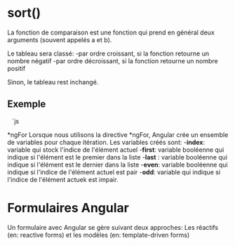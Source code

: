 # sort()
La fonction de comparaison est une fonction qui prend en général deux arguments (souvent appelés a et b).

Le tableau sera classé:
-par ordre croissant, si la fonction retourne un nombre négatif
-par ordre décroissant, si la fonction retourne un nombre positif

Sinon, le tableau rest inchangé.
## Exemple
` ` `js

*ngFor
Lorsque nous utilisons la directive *ngFor, Angular crée un ensemble de variables pour chaque itération. Les variables créés sont: 
-**index**: variable qui stock l'indice de l'élément actuel
-**first**: variable booléenne qui indique si l'élément est le premier dans la liste
-**last** : variable booléenne qui indique si l'élément est le dernier dans la liste
-**even**: variable booléenne qui indique si l'indice de l'élément actuel est pair
-**odd**: variable qui indique si l'indice de l'élément actuek est impair.

# Formulaires Angular

Un formulaire avec Angular se gère suivant deux approches: Les réactifs (en: reactive forms) et les modèles (en: template-driven forms)